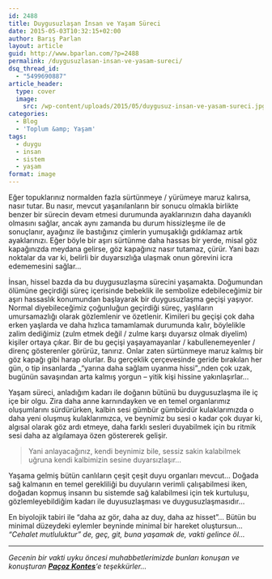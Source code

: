 ```yaml
---
id: 2488
title: Duygusuzlaşan İnsan ve Yaşam Süreci
date: 2015-05-03T10:32:15+02:00
author: Barış Parlan
layout: article
guid: http://www.bparlan.com/?p=2488
permalink: /duygusuzlasan-insan-ve-yasam-sureci/
dsq_thread_id:
  - "5499690887"
article_header:
  type: cover
  image:
    src: /wp-content/uploads/2015/05/duygusuz-insan-ve-yasam-sureci.jpg
categories:
  - Blog
  - 'Toplum &amp; Yaşam'
tags:
  - duygu
  - insan
  - sistem
  - yaşam
format: image
---
```


Eğer topuklarınız normalden fazla sürtünmeye / yürümeye maruz kalırsa, nasır tutar. Bu nasır, mevcut yaşanılanların bir sonucu olmakla birlikte benzer bir sürecin devam etmesi durumunda ayaklarınızın daha dayanıklı olmasını sağlar, ancak aynı zamanda bu durum hissizleşme ile de sonuçlanır, ayağınız ile bastığınız çimlerin yumuşaklığı gıdıklamaz artık ayaklarınızı. Eğer böyle bir aşırı sürtünme daha hassas bir yerde, misal göz kapağınızda meydana gelirse, göz kapağınız nasır tutamaz, çürür. Yani bazı noktalar da var ki, belirli bir duyarsızlığa ulaşmak onun görevini icra edememesini sağlar&#8230;

İnsan, hissel bazda da bu duygusuzlaşma sürecini yaşamakta. Doğumundan ölümüne geçirdiği süreç içerisinde bebeklik ile sembolize edebileceğimiz bir aşırı hassaslık konumundan başlayarak bir duygusuzlaşma geçişi yaşıyor. Normal diyebileceğimiz çoğunluğun geçirdiği süreç, yaşlıların umursamazlığı olarak gözlemlenir ve özetlenir. Kimileri bu geçişi çok daha erken yaşlarda ve daha hızlıca tamamlamak durumunda kalır, böylelikle zalim dediğimiz (zulm etmek değil / zulme karşı duyarsız olmak diyelim) kişiler ortaya çıkar. Bir de bu geçişi yaşayamayanlar / kabullenemeyenler / direnç gösterenler görürüz, tanırız. Onlar zaten sürtünmeye maruz kalmış bir göz kapağı gibi harap olurlar. Bu gerçeklik çerçevesinde geride bırakılan her gün, o tip insanlarda _&#8220;yarına daha sağlam uyanma hissi&#8221;_nden çok uzak, bugünün savaşından arta kalmış yorgun &#8211; yitik kişi hissine yakınlaşırlar&#8230;

Yaşam süreci, anladığım kadarı ile doğanın bütünü bu duygusuzlaşma ile iç içe bir olgu. Zira daha anne karnındayken ve en temel organlarımız oluşumlarını sürdürürken, kalbin sesi gümbür gümbürdür kulaklarımızda o daha yeni oluşmuş kulaklarımızca, ve beynimiz bu sesi o kadar çok duyar ki, algısal olarak göz ardı etmeye, daha farklı sesleri duyabilmek için bu ritmik sesi daha az algılamaya özen göstererek gelişir.

> Yani anlayacağınız, kendi beynimiz bile, sessiz sakin kalabilmek uğruna kendi kalbimizin sesine duyarsızlaşır&#8230;

Yaşama gelmiş bütün canlıların çeşit çeşit duyu organları mevcut&#8230; Doğada sağ kalmanın en temel gerekliliği bu duyuların verimli çalışabilmesi iken, doğadan kopmuş insanın bu sistemde sağ kalabilmesi için tek kurtuluşu, gözlemleyebildiğim kadarı ile duyusuzlaşması ve duygusuzlaşmasıdır&#8230;

En biyolojik tabiri ile &#8220;daha az gör, daha az duy, daha az hisset&#8221;&#8230; Bütün bu minimal düzeydeki eylemler beyninde minimal bir hareket oluştursun&#8230; _&#8220;Cehalet mutluluktur&#8221; de, geç, git, buna yaşamak de, vakti gelince öl&#8230;_

* * *

_Gecenin bir vakti uyku öncesi muhabbetlerimizde bunları konuşan ve konuşturan **<a href="http://www.pacozkontes.com" target="_blank">Paçoz Kontes</a>**&#8216;e teşekkürler&#8230;_
